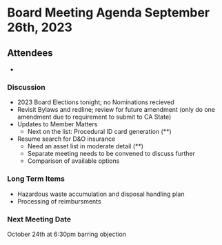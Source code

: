 # Board Meeting Agenda September 26th, 2023

## Attendees
- 

### Discussion
- 2023 Board Elections tonight; no Nominations recieved
- Revisit Bylaws and redline; review for future amendment (only do one amendment due to requirement to submit to CA State)
- Updates to Member Matters 
  - Next on the list: Procedural ID card generation (**)
- Resume search for D&O insurance
  - Need an asset list in moderate detail (**)
  - Separate meeting needs to be convened to discuss further
  - Comparison of available options 

### Long Term Items
- Hazardous waste accumulation and disposal handling plan
- Processing of reimbursments



### Next Meeting Date
October 24th at 6:30pm barring objection 
